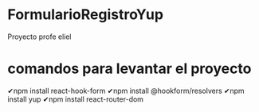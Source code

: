 # FormularioRegistroYup
Proyecto profe eliel

# comandos para levantar el proyecto

✔npm install react-hook-form
✔npm install @hookform/resolvers
✔npm install yup
✔npm install react-router-dom
